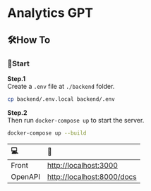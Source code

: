 # Analytics GPT

## 🛠️How To
### 🏃Start

**Step.1**<br/>
Create a `.env` file at `./backend` folder.
```bash
cp backend/.env.local backend/.env
```

**Step.2**<br/>
Then run `docker-compose up` to start the server.
```bash
docker-compose up --build
```

| 💻      | 🔗                                                       |
|:--------|:---------------------------------------------------------|
| Front   | [http://localhost:3000](http://localhost:3000)           |
| OpenAPI | [http://localhost:8000/docs](http://localhost:8000/docs) |
